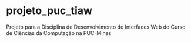 # projeto_puc_tiaw
Projeto para a Disciplina de Desenvolvimento de Interfaces Web do Curso de Ciências da Computação na PUC-Minas
